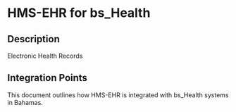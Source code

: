 # HMS-EHR for bs_Health

## Description

Electronic Health Records

## Integration Points

This document outlines how HMS-EHR is integrated with bs_Health systems in Bahamas.
